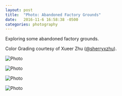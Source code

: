 ```yaml
---
layout: post
title:  "Photo: Abandoned Factory Grounds"
date:   2016-11-6 16:58:38 -0500
categories: photography
---
```

Exploring some abandoned factory grounds. 

Color Grading courtesy of Xueer Zhu ([@sherryxzhu][xueer]). 

![Photo]({{site.url}}/assets/img/11-6-2016/DSC00094.jpg)

![Photo]({{site.url}}/assets/img/11-6-2016/DSC00247.jpg)

![Photo]({{site.url}}/assets/img/11-6-2016/DSC00255.jpg)

![Photo]({{site.url}}/assets/img/11-6-2016/DSC00364.jpg)


[xueer]: https://github.com/sherryxzhu




